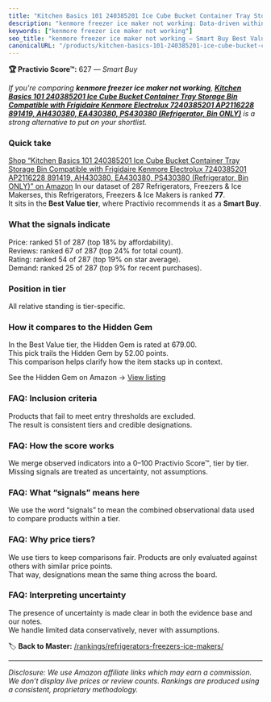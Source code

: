 ```yaml
---
title: "Kitchen Basics 101 240385201 Ice Cube Bucket Container Tray Storage Bin Compatible with Frigidaire Kenmore Electrolux 7240385201 AP2116228 891419, AH430380, EA430380, PS430380 (Refrigerator, Bin ONLY)"
description: "kenmore freezer ice maker not working: Data-driven within Best Value ranking using the Practivio Score™. Positioned by quality, value, demand, findability, mom…"
keywords: ["kenmore freezer ice maker not working"]
seo_title: "kenmore freezer ice maker not working — Smart Buy Best Value (2025)"
canonicalURL: "/products/kitchen-basics-101-240385201-ice-cube-bucket-container-tray-storage-bin-compatible-with-frigidaire-kenmore-electrolux-7240385201-ap2116228-891419-ah430380-ea430380-ps430380-refrigerator-bin-only-B0CP6NWNXC/"
---
```


**🏆 Practivio Score™:** 627 — _Smart Buy_


*If you're comparing **kenmore freezer ice maker not working**, **[Kitchen Basics 101 240385201 Ice Cube Bucket Container Tray Storage Bin Compatible with Frigidaire Kenmore Electrolux 7240385201 AP2116228 891419, AH430380, EA430380, PS430380 (Refrigerator, Bin ONLY)](https://www.amazon.com/dp/B0CP6NWNXC?tag=practivio-20)** is a strong alternative to put on your shortlist.*
### Quick take
[Shop “Kitchen Basics 101 240385201 Ice Cube Bucket Container Tray Storage Bin Compatible with Frigidaire Kenmore Electrolux 7240385201 AP2116228 891419, AH430380, EA430380, PS430380 (Refrigerator, Bin ONLY)” on Amazon](https://www.amazon.com/dp/B0CP6NWNXC?tag=practivio-20)
In our dataset of 287 Refrigerators, Freezers & Ice Makerses, this Refrigerators, Freezers & Ice Makers is ranked **77**.  
It sits in the **Best Value tier**, where Practivio recommends it as a **Smart Buy**.

### What the signals indicate
Price: ranked 51 of 287 (top 18% by affordability).  
Reviews: ranked 67 of 287 (top 24% for total count).  
Rating: ranked 54 of 287 (top 19% on star average).  
Demand: ranked 25 of 287 (top 9% for recent purchases).

### Position in tier
All relative standing is tier-specific.

### How it compares to the Hidden Gem
In the Best Value tier, the Hidden Gem is rated at 679.00.  
This pick trails the Hidden Gem by 52.00 points.  
This comparison helps clarify how the item stacks up in context.  

See the Hidden Gem on Amazon → [View listing](https://www.amazon.com/dp/B07Y9S7L29?tag=practivio-20)

### FAQ: Inclusion criteria
Products that fail to meet entry thresholds are excluded.  
The result is consistent tiers and credible designations.

### FAQ: How the score works
We merge observed indicators into a 0–100 Practivio Score™, tier by tier.  
Missing signals are treated as uncertainty, not assumptions.

### FAQ: What “signals” means here
We use the word “signals” to mean the combined observational data used to compare products within a tier.

### FAQ: Why price tiers?
We use tiers to keep comparisons fair. Products are only evaluated against others with similar price points.  
That way, designations mean the same thing across the board.

### FAQ: Interpreting uncertainty
The presence of uncertainty is made clear in both the evidence base and our notes.  
We handle limited data conservatively, never with assumptions.


🏷️ **Back to Master:** [/rankings/refrigerators-freezers-ice-makers/](/rankings/refrigerators-freezers-ice-makers/)

---
_Disclosure: We use Amazon affiliate links which may earn a commission. We don’t display live prices or review counts. Rankings are produced using a consistent, proprietary methodology._
